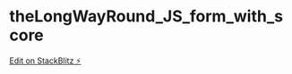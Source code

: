 # theLongWayRound_JS_form_with_score

[Edit on StackBlitz ⚡️](https://stackblitz.com/edit/react-ts-sxhlx2)